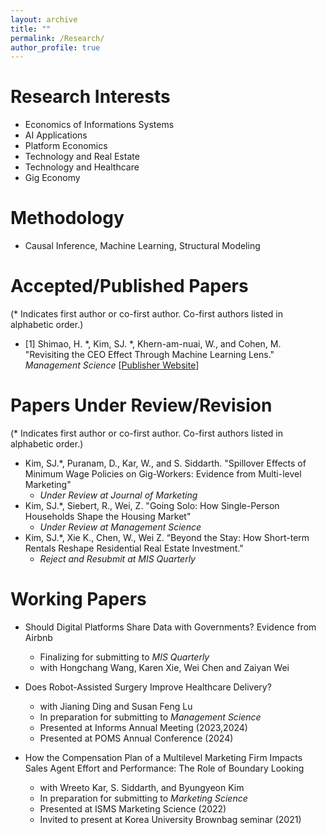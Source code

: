 ```yaml
---
layout: archive
title: ""
permalink: /Research/
author_profile: true
---
```




Research Interests 
======
* Economics of Informations Systems
* AI Applications
* Platform Economics
* Technology and Real Estate
* Technology and Healthcare
* Gig Economy

Methodology 
======
* Causal Inference, Machine Learning, Structural Modeling
  
Accepted/Published Papers
======
(* Indicates first author or co-first author. Co-first authors listed in alphabetic order.)
* [1]  Shimao, H. *, Kim, SJ. *, Khern-am-nuai, W., and Cohen, M. "Revisiting the CEO Effect Through Machine Learning Lens." _Management Science_
[[Publisher Website]([https://website-name.com](https://pubsonline.informs.org/doi/full/10.1287/mnsc.2023.03625))]


Papers Under Review/Revision
======   
(* Indicates first author or co-first author. Co-first authors listed in alphabetic order.)
 * Kim, SJ.*, Puranam, D., Kar, W., and S. Siddarth. "Spillover Effects of Minimum Wage Policies on Gig-Workers: Evidence from Multi-level Marketing"
   * _Under Review at Journal of Marketing_  
 * Kim, SJ.*, Siebert, R., Wei, Z. "Going Solo: How Single-Person Households Shape the Housing Market"
   * _Under Review at Management Science_  
 * Kim, SJ.*, Xie K., Chen, W., Wei Z. “Beyond the Stay: How Short-term Rentals Reshape Residential Real Estate Investment."
   * _Reject and Resubmit at MIS Quarterly_
   
Working Papers
======
* Should Digital Platforms Share Data with Governments? Evidence from Airbnb
  * Finalizing for submitting to _MIS Quarterly_
  * with Hongchang Wang, Karen Xie, Wei Chen and Zaiyan Wei
       
* Does Robot-Assisted Surgery Improve Healthcare Delivery?
  * with Jianing Ding and Susan Feng Lu
  * In preparation for submitting to _Management Science_
  * Presented at Informs Annual Meeting (2023,2024)
  * Presented at POMS Annual Conference (2024)
     
* How the Compensation Plan of a Multilevel Marketing Firm Impacts Sales Agent Effort and Performance: The Role of Boundary Looking  
  * with Wreeto Kar, S. Siddarth, and Byungyeon Kim
  * In preparation for submitting to _Marketing Science_
  * Presented at ISMS Marketing Science (2022)
  * Invited to present at Korea University Brownbag seminar (2021)
